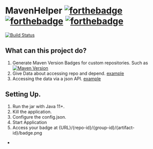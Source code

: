 # MavenHelper  [![forthebadge](https://forthebadge.com/images/badges/made-with-java.svg)](https://forthebadge.com) [![forthebadge](https://forthebadge.com/images/badges/built-with-love.svg)](https://forthebadge.com)  [![forthebadge](https://forthebadge.com/images/badges/0-percent-optimized.svg)](https://forthebadge.com) 
[![Build Status](https://ci.potatocorp.dev/job/MavenHelper/badge/icon)](https://ci.potatocorp.dev/job/MavenHelper/)

## What can this project do?
 1. Generate Maven Version Badges for custom repositories. Such as [![Maven Version](https://mvnhelper.potatocorp.dev/tuxjsql/me.kingtux/tuxorm/badge.png)](https://mvnhelper.potatocorp.dev/tuxjsql/me.kingtux/tuxorm)
 2. Give Data about accessing repo and depend. [example](https://mvnhelper.potatocorp.dev/tuxjsql/me.kingtux/tuxorm)
 3. Accessing the data via a json API. [example](https://mvnhelper.potatocorp.dev/tuxjsql/me.kingtux/tuxorm/data.json)
## Setting Up. 
  1. Run the jar with Java 11+.
  2. Kill the application.
  3. Configure the config.json.
  4. Start Application
  5. Access your badge at {URL}/{repo-id}/{group-id}/{artifact-id}/badge.png
-